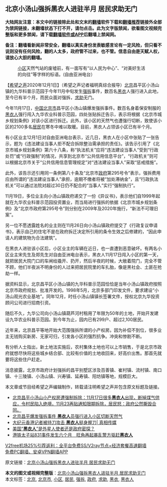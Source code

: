  <h2>北京小汤山强拆黑衣人进驻半月 居民求助无门</h2> <p class="notice"><b>大陆网友注意：本文中的链接除此处和文末的<a href="https://github.com/bannedbook/fanqiang" >翻墙</a>软件下载和<a href="https://github.com/killgcd/justmysocks/blob/master/README.md">翻墙推荐</a>链接外全部为禁网链接，未翻墙状态下打不开，请勿点击。此为文字版禁闻，欲看图文视频完整版和更多禁闻，请下载<a href="https://github.com/bannedbook/fanqiang">翻墙软件或APP</a>后翻墙上禁闻网。</p><p>备注：翻墙看新闻非常安全，翻墙以真实身份发表敏感言论有一定风险，但只看不说则没有任何风险，翻的人太多，政府管不过来，也不管。信息自由是天赋人权，请放心大胆的翻墙。</b></p>  <div class="entry"> <figure><figcaption><a href="https://www.bannedbook.org/bnews/tag/%E5%B0%8F%E5%8C%BA/" class="st_tag internal_tag" rel="tag" title="标签 小区 下的日志">小区</a>天然气站的废墟前，有一面写有“以人民为中心”、“对美好生活的向往”等字样的标语。(自由亚洲电台）</figcaption></figure> <p>【<span class='wp_keywordlink_affiliate'><a href="https://www.soundofhope.org" title="希望之声" target="_blank">希望之声</a></span>2020年12月1日】（希望之声记者福明真综合报导）<a href="https://www.bannedbook.org/bnews/tag/%e5%8c%97%e4%ba%ac/" class="st_tag internal_tag" rel="tag" title="标签 北京 下的日志">北京</a>昌平区小汤山镇的九华科普示范园于今年11月中旬发生<a href="https://www.bannedbook.org/bnews/tag/%e5%bc%ba%e6%8b%86/" class="st_tag internal_tag" rel="tag" title="标签 强拆 下的日志">强拆</a>事件，数百名<a href="https://www.bannedbook.org/bnews/tag/%E9%BB%91%E8%A1%A3/" class="st_tag internal_tag" rel="tag" title="标签 黑衣 下的日志">黑衣</a>人强行进入此地，至今已有半个月，而民众面对强拆，<a href="https://www.bannedbook.org/bnews/tag/%E6%B1%82%E5%8A%A9/" class="st_tag internal_tag" rel="tag" title="标签 求助 下的日志">求助</a>无门。</p> <p>今年11月17日，<span class='wp_keywordlink_affiliate'><a href="https://www.bannedbook.org/" title="中国" target="_blank">中国</a></span><a href="https://www.bannedbook.org/bnews/tag/%E5%8C%97%E4%BA%AC%E5%B8%82/" class="st_tag internal_tag" rel="tag" title="标签 北京市 下的日志">北京市</a>昌平区小汤山镇爆发强拆事件。数百名身着保安制服的<a href="https://www.bannedbook.org/bnews/tag/%E9%BB%91%E8%A1%A3%E4%BA%BA/" class="st_tag internal_tag" rel="tag" title="标签 黑衣人 下的日志">黑衣人</a>强行闯入九华农业科普示范园，四处张贴拆迁告示，表示将根据《北京市城乡规划条例》对该小区进行拆迁。此外，该小区的天然气也遭强行切断，致使该小区的2100多名<a href="https://www.bannedbook.org/bnews/tag/%E5%B1%85%E6%B0%91/" class="st_tag internal_tag" rel="tag" title="标签 居民 下的日志">居民</a>在寒冬中难以取暖。目前，黑衣人占领该小区已有半个月。</p> <p>有小区业主12月1日对自由亚洲电台表示，近几日，黑衣人在小区中张贴了一张告示，题为《违法建设当事人拒不配合拆除整治需承担的责任》。该告示引用了《北京市城乡规划条例》第六十八条，称“执法机关”应将“违法建设当事人”受到“行政处罚”或“行政强制”的情况，共享到北京市“公共信用信息平台”，“行政机关”则可以根据北京市关于“公共信用信息管理规定”对“违法建设当事人”采取“惩戒措施”。</p>  <p>此外，该告示还引用同一条例第八十条及“北京市<a href="https://www.bannedbook.org/bnews/tag/%e6%94%bf%e5%ba%9c/" class="st_tag internal_tag" rel="tag" title="标签 政府 下的日志">政府</a>第295号令”表示，强拆费用应由所谓的“违法建设当事人”承担，逾期不缴者将被“加处滞纳金”，且“行政执法机关”可以通过法院对超过30日仍不配合的“当事人”实行“强制执行”。</p> <p>11月19日，多位业主向小汤山镇政府递交了一份《异议书》，表示他们自1999年起就在九华农业科普示范园投资置业，而当局进行强拆的依据《北京市城乡规划条例》及“北京市政府第295号令”则分别在2009年及2020年施行，“新法不可理旧案”。</p> <p>另一位不愿透露姓名的业主则在11月26日向小汤山镇政府提交了《行政复议申请书》，表示自己的住宅不是在政府拆迁决定所引用的条令生效之后修建的，“因此申请人的建筑物为合法建筑”。</p>  <p>在黑衣人进驻该小区后，小区业主的车辆在近日，也一直遭到恶意破坏。有两名小区业主宋先生及郑先生对自由亚洲电台表示，黑衣人11月17日闯入小区的第一天，就把居民大院门口的车闸给撬开、扔开，然后半夜的时候，大敞着院门，完全不管不顾，他们半夜派不明身份的人过来把居民院里的车扎胎，像是黑社会、土匪在抢劫一样。</p> <p>据资料显示，北京昌平区小汤山镇的九华科普示范园恰恰是当年小汤山镇政府按照北京市政府规划、批准开发的。1998年5月，北京多部门印发文件，要求建设“小汤山观光农业基地”。同年12月，时任小汤山镇镇长签署文件，授权北京九华投资顾问公司进行招商引资。</p> <p>随后不久，九华公司向小汤山镇葫芦河村租用了年限为50年的土地，开始开发建设九华农业科普示范园。到今年为止，园内已有299户、超过2,100居民。</p>  <p>近年来，北京昌平等地开始大范围强拆所谓的小产权房。因为补偿不到位，很多业主无钱购买新房、无家可归，引发各小区的强烈抗争。冲突和惨剧不断。</p> <p>有分析人士指出，新土地法实施后，农村集体土地也可以上市销售，于是北京市政府就想尽快将这些城乡结合部、比较有价值的土地收回来，好高价出售。那首先就要将这些住户赶走。</p> <p>消息披露，北京市政府计划强拆的昌平别墅区涉及百善镇、崔村镇、流村镇、南口镇、十三陵镇、小汤山镇、兴寿镇、延寿镇、阳坊镇等地，规模巨大。</p>  <p>本文章或节目经希望之声编辑制作，转载请注明希望之声并包含原文标题及链接。</p> <ul class='op-related-articles' title='相关阅读'> <li><a href='https://www.bannedbook.org/bnews/bannedvideo/20201124/1436044.html' target='_blank'>北京昌平小汤山小产权房遭强制拆除：11月17日很多<b>黑衣人</b>出现，断掉煤气供应，令村民陷入绝境，11月23再贴通知限期拆除，居民怒：政府公然撕毁合同。</a></li> <li><a href='https://www.bannedbook.org/bnews/headline/20201121/1434402.html' target='_blank'>北京昌平爆发强拆事件 <b>黑衣人</b>员强行进入小区切断天然气</a></li> <li><a href='https://www.bannedbook.org/bnews/bannedvideo/20200803/1373783.html' target='_blank'>大纪元香港记者被持刀攻击 <b>黑衣人</b>挺身握刀| 真相传媒</a></li> <li><a href='https://www.bannedbook.org/bnews/comments/20200315/1294063.html' target='_blank'>美国“<b>黑衣人</b>”是外星人使者还是政府密探？</a></li> <li><a href='https://www.bannedbook.org/bnews/headline/20200229/1285866.html' target='_blank'>港铁太子站831事件发生六个月　旺角再起暴乱警方驱赶<b>黑衣人</b></a></li> </ul> <p class="texttj"> <a href="https://www.bannedbook.org/forum23/topic22702.html" target="_blank">V2free机场25%引荐返利：全平台免费SS/V2ray节点+经济套餐高速翻墙</a><br/> <a href="https://github.com/bannedbook/fanqiang/wiki/%E7%A6%81%E9%97%BB%E7%BD%91%E5%AE%89%E5%8D%93%E7%BF%BB%E5%A2%99%E6%96%B0%E9%97%BBAPP" target="_blank">免费PC翻墙、安卓VPN翻墙APP</a></p><p>原文链接：<a class="src_link"  href="https://www.soundofhope.org/post/449122" target="_blank">北京小汤山强拆黑衣人进驻半月 居民求助无门</a></p><a name='sharetosocial'></a>       <div><b>本文的图文或视频完整版</b>：<a href='https://www.bannedbook.org/bnews/comments/20201202/1440750.html'>北京小汤山强拆黑衣人进驻半月 居民求助无门</a></div>  </div><!--END ENTRY--> <div class="postfooter"> <div>本文标签：<a href="https://www.bannedbook.org/bnews/tag/%e5%8c%97%e4%ba%ac/" rel="tag">北京</a>, <a href="https://www.bannedbook.org/bnews/tag/%E5%8C%97%E4%BA%AC%E5%B8%82/" rel="tag">北京市</a>, <a href="https://www.bannedbook.org/bnews/tag/%E5%B0%8F%E5%8C%BA/" rel="tag">小区</a>, <a href="https://www.bannedbook.org/bnews/tag/%E5%B1%85%E6%B0%91/" rel="tag">居民</a>, <a href="https://www.bannedbook.org/bnews/tag/%e5%bc%ba%e6%8b%86/" rel="tag">强拆</a>, <a href="https://www.bannedbook.org/bnews/tag/%e6%94%bf%e5%ba%9c/" rel="tag">政府</a>, <a href="https://www.bannedbook.org/bnews/tag/%E6%B1%82%E5%8A%A9/" rel="tag">求助</a>, <a href="https://www.bannedbook.org/bnews/tag/%E9%BB%91%E8%A1%A3/" rel="tag">黑衣</a>, <a href="https://www.bannedbook.org/bnews/tag/%E9%BB%91%E8%A1%A3%E4%BA%BA/" rel="tag">黑衣人</a></div>  </div><!--END POSTFOOTER--> 